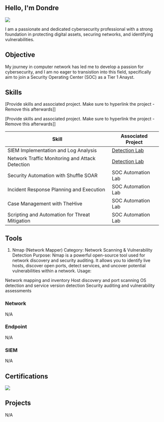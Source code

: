 ## Hello, I'm Dondre
<a href="https://linkedin.com/in/dondre-thomas-614b4a88"><img src="http://img.shields.io/badge/-LinkedIn-0072b1?&style=for-the-badge&logo=linkedin&logoColor=white" /></a>

I am a passionate and dedicated cybersecurity professional with a strong foundation in protecting digital assets, securing networks, and identifying vulnerabilities.

## Objective 

  My journey in computer network has led me to develop a passion for cybersecurity, and I am no eager to transistion into this field, specifically aim to join a Security Operating Center (SOC) as a Tier 1 Anayst.
  

## Skills
[Provide skills and associated project. Make sure to hyperlink the project - Remove this afterwards]]

[Provide skills and associated project. Make sure to hyperlink the project - Remove this afterwards]]

| Skill                                         | Associated Project         |
|-----------------------------------------------|----------------------------|
| SIEM Implementation and Log Analysis          | <a href="https://google.com">Detection Lab</a>|
| Network Traffic Monitoring and Attack Detection | <a href="https://google.com">Detection Lab</a>|
| Security Automation with Shuffle SOAR         | SOC Automation Lab|
| Incident Response Planning and Execution      | SOC Automation Lab|
| Case Management with TheHive                  | SOC Automation Lab|
| Scripting and Automation for Threat Mitigation | SOC Automation Lab|

## Tools
1. Nmap (Network Mapper)
Category: Network Scanning & Vulnerability Detection
Purpose: Nmap is a powerful open-source tool used for network discovery and security auditing. It allows you to identify live hosts, discover open ports, detect services, and uncover potential vulnerabilities within a network.
Usage:

Network mapping and inventory
Host discovery and port scanning
OS detection and service version detection
Security auditing and vulnerability assessments

### Network
<div>N/A</div>

### Endpoint
<div>N/A</div>

### SIEM
<div>N/A</div>

## Certifications
<div><img src="https://img.shields.io/badge/Google%20Security%2B-4285F4?style=for-the-badge&logo=google&logoColor=white" /></div>

## Projects
<div>N/A</div>
